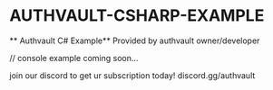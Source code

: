 # AUTHVAULT-CSHARP-EXAMPLE


** Authvault C# Example**
Provided by authvault owner/developer 

// console example coming soon...

join our discord to get ur subscription today! 
discord.gg/authvault
